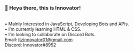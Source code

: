 ### 👋 Heya there, this is Innovator!
<br> • Mainly Interested in JavaScript, Developing Bots and APIs.
<br> • I’m currently learning HTML & CSS.
<br> • I’m looking to collaborate on Discord Bots.
<br> Email: itzinnovator01@gmail.com
<br> Discord: Innovator#8952



